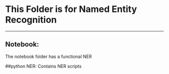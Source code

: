 # This Folder is for Named Entity Recognition
___ 
## Notebook:
The notebook folder has a functional NER

##python NER:
Contains NER scripts